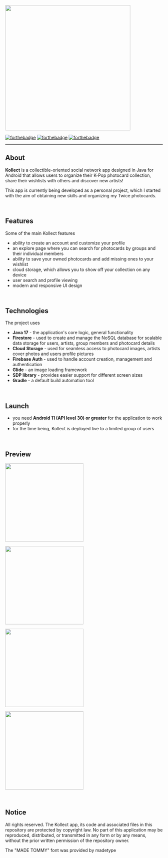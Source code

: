 <img src="https://raw.githubusercontent.com/kubixDev/Kollect/master/readmeImages/kollectLogo.png" width="400"/>

[![forthebadge](https://raw.githubusercontent.com/BraveUX/for-the-badge/master/src/images/badges/made-with-java.svg)](https://forthebadge.com) [![forthebadge](https://raw.githubusercontent.com/BraveUX/for-the-badge/master/src/images/badges/built-for-android.svg)](https://forthebadge.com) [![forthebadge](https://raw.githubusercontent.com/BraveUX/for-the-badge/master/src/images/badges/built-with-love.svg)](https://forthebadge.com)

---

## About

**Kollect** is a collectible-oriented social network app designed in Java for Android that allows users to organize their K-Pop photocard collection, share their wishlists with others and discover new artists!

This app is currently being developed as a personal project, which I started with the aim of obtaining new skills and organizing my Twice photocards.

<br>

## Features

Some of the main Kollect features
* ability to create an account and customize your profile
* an explore page where you can search for photocards by groups and their individual members
* ability to save your owned photocards and add missing ones to your wishlist
* cloud storage, which allows you to show off your collection on any device
* user search and profile viewing
* modern and responsive UI design

<br>

## Technologies

The project uses
* **Java 17** - the application's core logic, general functionality
* **Firestore** - used to create and manage the NoSQL database for scalable data storage for users, artists, group members and photocard details
* **Cloud Storage** - used for seamless access to photocard images, artists cover photos and users profile pictures
* **Firebase Auth** - used to handle account creation, management and authentication
* **Glide** - an image loading framework
* **SDP library** - provides easier support for different screen sizes
* **Gradle** - a default build automation tool

<br>

## Launch

* you need **Android 11 (API level 30) or greater** for the application to work properly
* for the time being, Kollect is deployed live to a limited group of users

<br>

## Preview

<p float="left">
  <kbd> <img src="https://raw.githubusercontent.com/kubixDev/Kollect/master/readmeImages/preview1.jpg" width="250"/> </kbd>

  <kbd> <img src="https://raw.githubusercontent.com/kubixDev/Kollect/master/readmeImages/preview2.jpg" width="250"/> </kbd>
</p>

<p float="left">
  <kbd> <img src="https://raw.githubusercontent.com/kubixDev/Kollect/master/readmeImages/preview3.jpg" width="250"/> </kbd>

  <kbd> <img src="https://raw.githubusercontent.com/kubixDev/Kollect/master/readmeImages/preview4.jpg" width="250"/> </kbd>
</p>

<br>

## Notice

All rights reserved. The Kollect app, its code and associated files in this repository are protected by copyright law. No part of this application may be reproduced, distributed, or transmitted in any form or by any means, without the prior written permission of the repository owner.

The "MADE TOMMY" font was provided by madetype